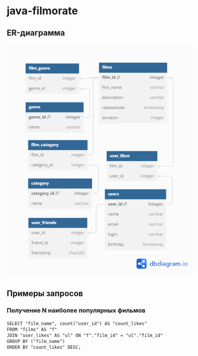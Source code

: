 # java-filmorate

## ER-диаграмма
![ER](src/main/resources/Schema_DB_filmorate.png)
## Примеры запросов
### Получение N наиболее популярных фильмов

```
SELECT "film_name", count("user_id") AS "count_likes" 
FROM "films" AS "f"
JOIN "user_likes" AS "ul" ON "f"."film_id" = "ul"."film_id" 
GROUP BY ("film_name")
ORDER BY "count_likes" DESC;
```


